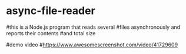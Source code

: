 # async-file-reader
#this is a Node.js program that reads several 
#files asynchronously and reports their contents 
#and total size


#demo video
#https://www.awesomescreenshot.com/video/41729609
